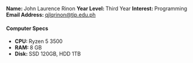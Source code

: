 <b>Name: </b>John Laurence Rinon
<b>Year Level: </b> Third Year
<b>Interest: </b> Programming
<b>Email Address: </b> qjlqrinon@tip.edu.ph
#### Computer Specs
* <b>CPU: </b>Ryzen 5 3500
* <b>RAM: </b>8 GB
* <b>Disk: </b>SSD 120GB, HDD 1TB
